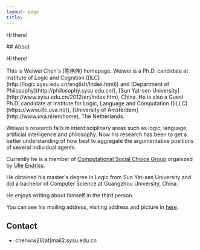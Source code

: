 ```yaml
---
layout: page
title: 
---
```


<p class="message" font-weight:100>
  Hi there!
</p>
## About
<p class="message" font-weight:100>
  Hi there!
</p>
<p class="message" font-weight:100>
This is Weiwei Chen's (陈伟伟) homepage. Weiwei is a Ph.D. candidate at Institute of Logic and Cognition ([ILC](http://logic.sysu.edu.cn/english/Index.html)) and [Department of Philosophy](http://philosophy.sysu.edu.cn/), [Sun Yat-sen University](http://www.sysu.edu.cn/2012/en/index.htm), China. He is also a Guest Ph.D. candidate at Institute for Logic, Language and Computation ([ILLC](https://www.illc.uva.nl/)), [University of Amsterdam](http://www.uva.nl/en/home), The Netherlands.
</p>
Weiwei's research falls in interdisciplinary areas such as logic, language, artificial intelligence and philosophy. Now his research has been to get a better understanding of how best to aggregate the argumentative positions of several individual agents. 

Currently he is a member of [Computational Social Choice Group](https://staff.fnwi.uva.nl/u.endriss/group.php) organized by [Ulle Endriss](https://staff.fnwi.uva.nl/u.endriss/).

He obtained his master's degree in Logic from Sun Yat-sen University and did a bachelor of Computer Science at Guangzhou University, China.

He enjoys writing about himself in the third person.

You can see his mailing address, visiting address and picture in [here](https://www.illc.uva.nl/People/show_person.php?Person_id=Chen+W.).


## Contact
* chenww26[at]mail2.sysu.edu.cn